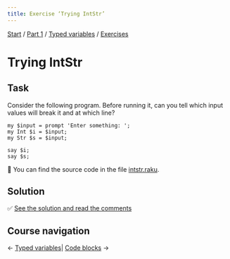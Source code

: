 ```yaml
---
title: Exercise ‘Trying IntStr’
---
```


[Start](/raku-course/) / [Part 1](/raku-course/part1) / [Typed variables](/raku-course/typed-variables) / [Exercises](..)

# Trying IntStr

## Task

Consider the following program. Before running it, can you tell which input values will break it and at which line?

    my $input = prompt 'Enter something: ';
    my Int $i = $input;
    my Str $s = $input;

    say $i;
    say $s;

🦋 You can find the source code in the file [intstr.raku](https://github.com/ash/raku-course/blob/master/exercises/typed-variables/intstr.raku).

## Solution

✅ [See the solution and read the comments](solution)

## Course navigation

← [Typed variables](/raku-course/typed-variables)| [Code blocks](/raku-course/code-blocks) →
